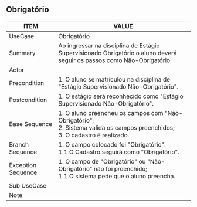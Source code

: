 ## Obrigatório

| ITEM | VALUE |
| --- | --- |
| UseCase | Obrigatório |
| Summary | Ao ingressar na disciplina de Estágio Supervisionado Obrigatório o aluno deverá seguir os passos como Não-Obrigatório |
| Actor | |
| Precondition | 1. O aluno se matriculou na disciplina de "Estágio Supervisionado Não-Obrigatório". |
| Postcondition | 1. O estágio será reconhecido como "Estágio Supervisionado Não-Obrigatório". |
| Base Sequence | 1. O aluno preencheu os campos com "Não-Obrigatório"; <br> 2. Sistema valida os campos preenchidos; <br> 3. O cadastro é realizado. |
| Branch Sequence | 1. O campo colocado foi "Obrigatório". <br> 1.1 O Cadastro seguirá como "Obrigatório".|
| Exception Sequence | 1. O campo de "Obrigatório" ou "Não-Obrigatório" não foi preenchido; <br> 1.1 O sistema pede que o aluno preencha. |
| Sub UseCase |  |
| Note |  |
